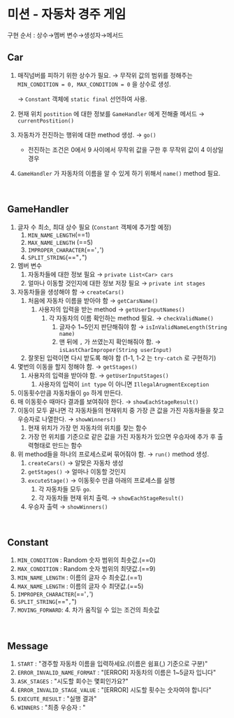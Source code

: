 # 미션 - 자동차 경주 게임

구현 순서 : 상수→멤버 변수→생성자→메서드

## Car

1. 매직넘버를 피하기 위한 상수가 필요. → 무작위 값의 범위를 정해주는 `MIN_CONDITION = 0, MAX_CONDITION = 0` 을 상수로 생성.

   → `Constant` 객체에 `static final` 선언하여 사용.

2. 현재 위치 `postition` 에 대한 정보를 `GameHandler` 에게 전해줄 메서드 → `currentPostition()`

3. 자동차가 전진하는 행위에 대한 method 생성. → `go()` 

   - 전진하는 조건은 0에서 9 사이에서 무작위 값을 구한 후 무작위 값이 4 이상일 경우

4.  `GameHandler` 가 자동차의 이름을 알 수 있게 하기 위해서 `name()` method 필요.

<br>

## GameHandler

1. 글자 수 최소, 최대 상수 필요  (`Constant` 객체에 추가할 예정)
   1.  `MIN_NAME_LENGTH`(==1)
   2.  `MAX_NAME_LENGTH` (==5)
   3. `IMPROPER_CHARACTER`(=='`,`')
   4. `SPLIT_STRING`(=="`,`")
2. 멤버 변수
   1. 자동차들에 대한 정보 필요 → `private List<Car> cars`
   2. 얼마나 이동할 것인지에 대한 정보 저장 필요 → `private int stages`
3. 자동차들을 생성해야 함 → `createCars()`
   1. 처음에 자동차 이름을 받아야 함 → `getCarsName()` 
      1. 사용자의 입력을 받는 method → `getUserInputNames()`
         1. 각 자동차의 이름 확인하는 method 필요. → `checkValidName()`
            1. 글자수 1~5인지 판단해줘야 함 → `isInValidNameLength(String name)`
            2. 맨 뒤에 `,` 가 쓰였는지 확인해줘야 함. → `isLastCharImproper(String userInput)`
   2. 잘못된 입력이면 다시 받도록 해야 함 (1-1, 1-2 는 `try-catch` 로 구현하기)
4. 몇번의 이동을 할지 정해야 함. → `getStages()`
   1. 사용자의 입력을 받아야 함. → `getUserInputStages()`
      1. 사용자의 입력이 `int type` 이 아니면 `IllegalArugmentException`
5. 이동횟수만큼 자동차들이 `go` 하게 만든다.
6. 매 이동횟수 때마다 결과를 보여줘야 한다. → `showEachStageResult()`
7. 이동이 모두 끝나면 각 자동차들의 현재위치 중 가장 큰 값을 가진 자동차들을 찾고 우승자로 나열한다. → `showWinners()`
   1. 현재 위치가 가장 먼 자동차의 위치를 찾는 함수
   2. 가장 먼 위치를 기준으로 같은 값을 가진 자동차가 있으면 우승자에 추가 후 출력형태로 만드는 함수
8. 위 method들을 하나의 프로세스로써 묶어줘야 함. → `run()` method 생성.
   1. `createCars()` → 알맞은 자동차 생성
   2. `getStages()` → 얼마나 이동할 것인지
   3. `excuteStage()` → 이동횟수 만큼 아래의 프로세스를 실행 
      1. 각 자동차들 모두 `go`.
      2. 각 자동차들 현재 위치 출력. → `showEachStageResult()`
   4. 우승자 출력 →  `showWinners()`

<br>

## Constant

1. `MIN_CONDITION` : Random 숫자 범위의 최솟값.(==0)
2. `MAX_CONDITION` : Random 숫자 범위의 최댓값.(==9)
3. `MIN_NAME_LENGTH` : 이름의 글자 수 최솟값.(==1)
4. `MAX_NAME_LENGTH` : 이름의 글자 수 최댓값.(==5)
5. `IMPROPER_CHARACTER`(=='`,`')
6. `SPLIT_STRING`(=="`,`")
7. `MOVING_FORWARD`: 4. 차가 움직일 수 있는 조건의 최솟값

<br>

## Message

1. `START` : "경주할 자동차 이름을 입력하세요.(이름은 쉼표(,) 기준으로 구분)"
2. `ERROR_INVALID_NAME_FORMAT` : "[ERROR] 자동차의 이름은 1~5글자 입니다"
3. `ASK_STAGES` : "시도할 회수는 몇회인가요?"
4. `ERROR_INVALID_STAGE_VALUE` : "[ERROR] 시도할 횟수는 숫자여야 합니다"
5. `EXECUTE_RESULT` : "실행 결과"
6. `WINNERS` : "최종 우승자 : "

